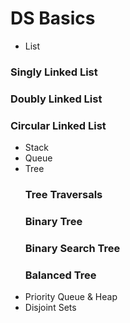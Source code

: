 # DS Basics
- List
### Singly Linked List
### Doubly Linked List
### Circular Linked List
- Stack
- Queue
- Tree
  ### Tree Traversals
  ### Binary Tree
  ### Binary Search Tree
  ### Balanced Tree
- Priority Queue & Heap
- Disjoint Sets





